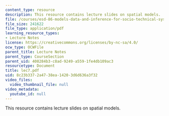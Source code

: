 ```yaml
---
content_type: resource
description: This resource contains lecture slides on spatial models.
file: /courses/esd-86-models-data-and-inference-for-socio-technical-systems-spring-2007/8c23b3372a4738ea14203d6d636a3f32_lec7.pdf
file_size: 241622
file_type: application/pdf
learning_resource_types:
- Lecture Notes
license: https://creativecommons.org/licenses/by-nc-sa/4.0/
ocw_type: OCWFile
parent_title: Lecture Notes
parent_type: CourseSection
parent_uid: 408284b3-c8ad-9249-a559-1fe4db109ac3
resourcetype: Document
title: lec7.pdf
uid: 8c23b337-2a47-38ea-1420-3d6d636a3f32
video_files:
  video_thumbnail_file: null
video_metadata:
  youtube_id: null
---
```

This resource contains lecture slides on spatial models.